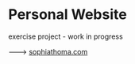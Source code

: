 # Personal Website

exercise project - work in progress

--->  [sophiathoma.com](https://www.sophiathoma.com)

